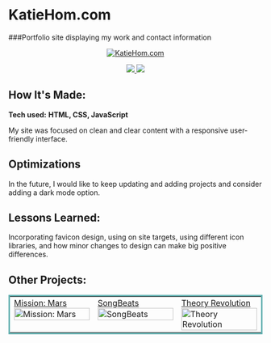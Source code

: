 # KatieHom.com

###Portfolio site displaying my work and contact information
<p align="center">
  <a href="https://katiehom.netlify.app/" target="_blank">
    <img src="https://user-images.githubusercontent.com/52755177/180629038-d72d6efb-8180-4b1f-b6cb-72c5c85a69d8.gif" alt="KatieHom.com"/>
  </a>
</p>

<p align="center">
  <a href="https://github.com/katiehom/katie-hom" target="_blank">
    <img src="https://img.shields.io/static/v1?label=|&message=REPO&color=1f1591&style=plastic&logo=github&logo-color=white"/>
  </a>  
  <a href="https://katiehom.netlify.app/" target="_blank">
    <img src="https://img.shields.io/static/v1?label=|&message=WEBSITE&color=c90c64&style=plastic&logo=netlify&logo-color=white"/>
  </a>
</p>


## How It's Made:

**Tech used:** <strong>HTML, CSS, JavaScript</strong>

My site was focused on clean and clear content with a responsive user-friendly interface.

## Optimizations
In the future, I would like to keep updating and adding projects and consider adding a dark mode option. 

## Lessons Learned:

Incorporating favicon design, using on site targets, using different icon libraries, and how minor changes to design can make big positive differences.


## Other Projects:

<table bordercolor="#66b2b2">
  
  <tr>
   <td width="33.3%" valign="top">
      <a target="_blank" href="https://github.com/katiehom/mission-mars">Mission: Mars</a>
        <br />
        <a target="_blank" href="https://github.com/katiehom/mission-mars">
          <img src="https://user-images.githubusercontent.com/52755177/180624037-5bc3db14-096c-49bb-bc35-8c0ba09952c3.gif" width="100%" alt="Mission: Mars"/>
        </a>
    </td>
    <td width="33.3%" valign="top">
<a target="_blank" href="https://github.com/katiehom/song-beats">SongBeats</a>
      <br />
        <a target="_blank" href="https://github.com/katiehom/song-beats">
          <img src="https://user-images.githubusercontent.com/52755177/180623807-00ca6c55-c02a-4bbd-acbc-5f619191dff3.gif" width="100%" alt="SongBeats"/>
        </a>
    </td>
    <td width="33.3%"  style="align:center;" valign="top">
      <a target="_blank" href="https://github.com/katiehom/theoryrevolution">Theory Revolution</a>
        <br />
      <a target="_blank" href="https://github.com/katiehom/theoryrevolution">
         <img src="https://user-images.githubusercontent.com/52755177/180623890-6179f79a-82f7-4336-bf2f-adaedaa1eb44.gif" width="100%" alt="Theory Revolution"/>
      </a>
    </td>
  </tr>
</table>
